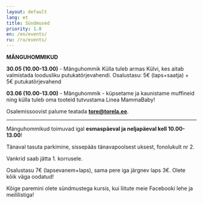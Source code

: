 ```yaml
---
layout: default
lang: et
title: Sündmused
priority: 1.0
en: /en/events/
ru: /ru/events/
---
```


**MÄNGUHOMMIKUD**

**30.05 (10.00-13.00)** - Mänguhommik
                          Külla tuleb armas Külvi, kes aitab valmistada loodusliku putukatõrjevahendi.
                          Osalustasu: 5€ (laps+saatja) + 5€ putukatõrjevahend
                          
**03.06 (10.00-13.00)** - Mänguhommik - küpsetame ja kaunistame muffineid ning külla tuleb oma tooteid tutvustama Linea MammaBaby!
                    

Osalemissoovist palume teatada **tore@torela.ee**.

***

Mänguhommikud toimuvad igal **esmaspäeval ja neljapäeval kell 10.00-13.00**! 

Tänaval tasuta parkimine, sissepääs tänavapoolsest uksest, fonolukult nr 2.

Vankrid saab jätta 1. korrusele.

Osalustasu 7€ (lapsevanem+laps), sama pere iga järgnev laps 3€.
Olete kõik väga oodatud!



Kõige paremini olete sündmustega kursis, kui liitute meie Facebooki lehe ja meililistiga!
